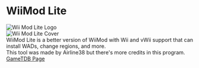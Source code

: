 # WiiMod Lite
<img src="https://riiconnect24.net/images/Wii_Mod_Lite_Logo.png" alt="Wii Mod Lite Logo" />
<br>
<img src="http://art.gametdb.com/wii/cover3D/US/DLIA.png" alt="Wii Mod Lite Cover" />
<br>
WiiMod Lite is a better version of WiiMod with Wii and vWii support that can install WADs, change regions, and more.
<br>
This tool was made by Airline38 but there's more credits in this program.
<br>
<a href="http://gametdb.com/Wii/DLIA">GameTDB Page</a>